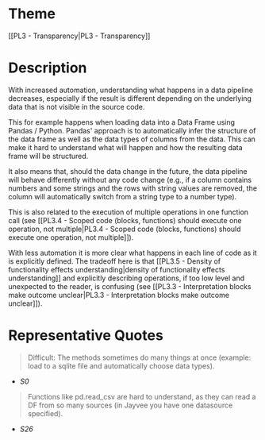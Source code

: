 # Theme

[[PL3 - Transparency|PL3 - Transparency]]

# Description

With increased automation, understanding what happens in a data pipeline decreases, especially if the result is different depending on the underlying data that is not visible in the source code.

This for example happens when loading data into a Data Frame using Pandas / Python. Pandas' approach is to automatically infer the structure of the data frame as well as the data types of columns from the data. This can make it hard to understand what will happen and how the resulting data frame will be structured.

It also means that, should the data change in the future, the data pipeline will behave differently without any code change (e.g., if a column contains numbers and some strings and the rows with string values are removed, the column will automatically switch from a string type to a number type).

This is also related to the execution of multiple operations in one function call (see [[PL3.4 - Scoped code (blocks, functions) should execute one operation, not multiple|PL3.4 - Scoped code (blocks, functions) should execute one operation, not multiple]]).

With less automation it is more clear what happens in each line of code as it is explicitly defined. The tradeoff here is that [[PL3.5 - Density of functionality effects understanding|density of functionality effects understanding]] and explicitly describing operations, if too low level and unexpected to the reader, is confusing (see [[PL3.3 - Interpretation blocks make outcome unclear|PL3.3 - Interpretation blocks make outcome unclear]]).
# Representative Quotes

> Difficult: The methods sometimes do many things at once (example: load to a sqlite file and automatically choose data types).
- *S0*

> Functions like pd.read_csv are hard to understand, as they can read a DF from so many sources (in Jayvee you have one datasource specified).
- *S26*